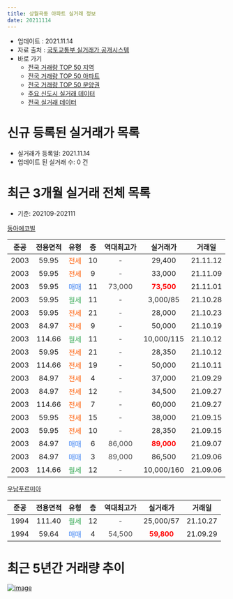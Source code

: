 ```yaml
---
title: 상월곡동 아파트 실거래 정보
date: 20211114
---
```


* 업데이트 : 2021.11.14
* 자료 출처 : [국토교통부 실거래가 공개시스템](http://rt.molit.go.kr)
* 바로 가기
    * [전국 거래량 TOP 50 지역](https://apt-info.github.io/apt-trade-info/tr)
    * [전국 거래량 TOP 50 아파트](https://apt-info.github.io/apt-trade-info/ta)
    * [전국 거래량 TOP 50 분양권](https://apt-info.github.io/apt-trade-info/tb)
    * [주요 신도시 실거래 데이터](https://apt-info.github.io/apt-trade-info/newtown)
    * [전국 실거래 데이터](https://apt-info.github.io/apt-trade-info/all)



<script async src="https://pagead2.googlesyndication.com/pagead/js/adsbygoogle.js"></script>
<!-- 기본광고 -->
<ins class="adsbygoogle"
     style="display:block"
     data-ad-client="ca-pub-1142216861245946"
     data-ad-slot="4805727019"
     data-ad-format="auto"
     data-full-width-responsive="true"></ins>
<script>
     (adsbygoogle = window.adsbygoogle || []).push({});
</script>


# 신규 등록된 실거래가 목록

* 실거래가 등록일: 2021.11.14
* 업데이트 된 실거래 수: 0 건




<script async src="https://pagead2.googlesyndication.com/pagead/js/adsbygoogle.js"></script>
<!-- 기본광고 -->
<ins class="adsbygoogle"
     style="display:block"
     data-ad-client="ca-pub-1142216861245946"
     data-ad-slot="4805727019"
     data-ad-format="auto"
     data-full-width-responsive="true"></ins>
<script>
     (adsbygoogle = window.adsbygoogle || []).push({});
</script>


# 최근 3개월 실거래 전체 목록
* 기준: 202109-202111


[동아에코빌](https://search.naver.com/search.naver?query=%EB%8F%99%EC%95%84%EC%97%90%EC%BD%94%EB%B9%8C)

|준공|전용면적|유형|층|역대최고가|실거래가|거래일|
|:---:|:---:|:---:|:---:|:---:|:---:|:---:|
|2003|59.95|<span style="color:#FF5A00">전세</span>|10|<span style="color:#444444">-</span>|29,400|21.11.12|
|2003|59.95|<span style="color:#FF5A00">전세</span>|9|<span style="color:#444444">-</span>|33,000|21.11.09|
|2003|59.95|<span style="color:#4285F3">매매</span>|11|<span style="color:#444444">73,000</span>|<b><span style="color:#FF0000">73,500</span></b>|21.11.01|
|2003|59.95|<span style="color:#34A853">월세</span>|11|<span style="color:#444444">-</span>|3,000/85|21.10.28|
|2003|59.95|<span style="color:#FF5A00">전세</span>|21|<span style="color:#444444">-</span>|28,000|21.10.23|
|2003|84.97|<span style="color:#FF5A00">전세</span>|9|<span style="color:#444444">-</span>|50,000|21.10.19|
|2003|114.66|<span style="color:#34A853">월세</span>|11|<span style="color:#444444">-</span>|10,000/115|21.10.12|
|2003|59.95|<span style="color:#FF5A00">전세</span>|21|<span style="color:#444444">-</span>|28,350|21.10.12|
|2003|114.66|<span style="color:#FF5A00">전세</span>|19|<span style="color:#444444">-</span>|50,000|21.10.11|
|2003|84.97|<span style="color:#FF5A00">전세</span>|4|<span style="color:#444444">-</span>|37,000|21.09.29|
|2003|84.97|<span style="color:#FF5A00">전세</span>|12|<span style="color:#444444">-</span>|34,500|21.09.27|
|2003|114.66|<span style="color:#FF5A00">전세</span>|7|<span style="color:#444444">-</span>|60,000|21.09.27|
|2003|59.95|<span style="color:#FF5A00">전세</span>|15|<span style="color:#444444">-</span>|38,000|21.09.15|
|2003|59.95|<span style="color:#FF5A00">전세</span>|10|<span style="color:#444444">-</span>|28,350|21.09.15|
|2003|84.97|<span style="color:#4285F3">매매</span>|6|<span style="color:#444444">86,000</span>|<b><span style="color:#FF0000">89,000</span></b>|21.09.07|
|2003|84.97|<span style="color:#4285F3">매매</span>|3|<span style="color:#444444">89,000</span>|86,500|21.09.06|
|2003|114.66|<span style="color:#34A853">월세</span>|12|<span style="color:#444444">-</span>|10,000/160|21.09.06|

[우남푸르미아](https://search.naver.com/search.naver?query=%EC%9A%B0%EB%82%A8%ED%91%B8%EB%A5%B4%EB%AF%B8%EC%95%84)

|준공|전용면적|유형|층|역대최고가|실거래가|거래일|
|:---:|:---:|:---:|:---:|:---:|:---:|:---:|
|1994|111.40|<span style="color:#34A853">월세</span>|12|<span style="color:#444444">-</span>|25,000/57|21.10.27|
|1994|59.64|<span style="color:#4285F3">매매</span>|4|<span style="color:#444444">54,500</span>|<b><span style="color:#FF0000">59,800</span></b>|21.09.29|



<script async src="https://pagead2.googlesyndication.com/pagead/js/adsbygoogle.js"></script>
<!-- 기본광고 -->
<ins class="adsbygoogle"
     style="display:block"
     data-ad-client="ca-pub-1142216861245946"
     data-ad-slot="4805727019"
     data-ad-format="auto"
     data-full-width-responsive="true"></ins>
<script>
     (adsbygoogle = window.adsbygoogle || []).push({});
</script>


# 최근 5년간 거래량 추이


<div style="width:100%;">
    <canvas id="deal_progress" height="200"></canvas>
</div>

<script>
new Chart(document.getElementById("deal_progress"), {
    type: 'line',
    data: {
        labels: ['16.01','16.02','16.03','16.04','16.05','16.06','16.07','16.08','16.09','16.10','16.11','16.12','17.01','17.02','17.03','17.04','17.05','17.06','17.07','17.08','17.09','17.10','17.11','17.12','18.01','18.02','18.03','18.04','18.05','18.06','18.07','18.08','18.09','18.10','18.11','18.12','19.01','19.02','19.03','19.04','19.05','19.06','19.07','19.08','19.09','19.10','19.11','19.12','20.01','20.02','20.03','20.04','20.05','20.06','20.07','20.08','20.09','20.10','20.11','20.12','21.01','21.02','21.03','21.04','21.05','21.06','21.07','21.08','21.09','21.10','21.11'],
        datasets: [{
            label: '매매/분양권',
            data: [5,9,12,16,11,12,8,15,15,18,12,12,4,7,13,10,13,16,19,19,10,5,5,12,12,20,22,5,6,10,10,8,15,7,2,2,1,4,3,1,0,8,4,3,8,11,16,25,17,13,3,0,9,20,16,6,4,4,2,3,11,5,8,3,5,4,5,2,3,0,1],
            borderColor: "rgba(66, 133, 243, 1)",
            backgroundColor: "rgba(66, 133, 243, 0.05)",
            borderWidth: 1,
            pointRadius: 0,
            fill: false,
            lineTension: 0
        },{
            label: '전/월세',
            data: [10,25,10,15,8,9,9,13,13,11,14,9,9,11,16,15,15,8,16,13,8,10,12,14,9,6,12,13,14,6,12,11,12,10,14,6,8,8,5,15,12,12,12,9,9,6,11,11,9,10,7,2,4,9,10,8,8,10,7,6,7,3,5,4,8,19,10,15,6,7,2],
            borderColor: "rgba(255, 90, 0, 1)",
            backgroundColor: "rgba(255, 90, 0, 0.05)",
            borderWidth: 1,
            pointRadius: 0,
            fill: false,
            lineTension: 0
        },{
            label: '합계',
            data: [15,34,22,31,19,21,17,28,28,29,26,21,13,18,29,25,28,24,35,32,18,15,17,26,21,26,34,18,20,16,22,19,27,17,16,8,9,12,8,16,12,20,16,12,17,17,27,36,26,23,10,2,13,29,26,14,12,14,9,9,18,8,13,7,13,23,15,17,9,7,3],
            borderColor: "rgba(0, 0, 0, 1)",
            backgroundColor: "rgba(0, 0, 0, 0.03)",
            borderWidth: 0.1,
            pointRadius: 0,
            fill: true,
            lineTension: 0
        }
        ]
    },
    options: {
        responsive: true,
        title: {
            display: false
        },
        tooltips: {
            mode: 'index',
            intersect: false
        },
        hover: {
            mode: 'nearest',
            intersect: true
        },
        scales: {
            xAxes: [{
                display: true,
                scaleLabel: {
                    display: true,
                    labelString: '년/월'
                }
            }],
            yAxes: [{
                display: true,
                ticks: {
                    suggestedMin: 0,
                },
                scaleLabel: {
                    display: true,
                    labelString: '실거래 수'
                }
            }]
        }
    }
});

</script>


[![image](https://apt-info.github.io/images/2020-01-03-apt-trade-info/1024x500.png)](https://play.google.com/store/apps/details?id=com.aptinfo.apttradeinfo)

